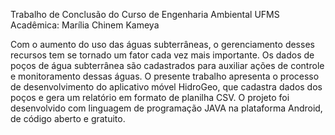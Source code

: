 Trabalho de Conclusão do Curso de Engenharia Ambiental UFMS
Acadêmica: Marília Chinem Kameya

Com o aumento do uso das águas subterrâneas, o gerenciamento desses recursos tem se tornado um fator cada vez mais importante. Os dados de poços de água
subterrânea são cadastrados para auxiliar ações de controle e monitoramento dessas águas. O presente trabalho apresenta o processo de desenvolvimento do
aplicativo móvel HidroGeo, que cadastra dados dos poços e gera um relatório em formato de planilha CSV. O projeto foi desenvolvido com linguagem de programação JAVA na plataforma Android, de código aberto e gratuito.
